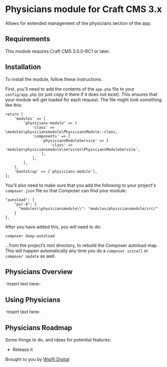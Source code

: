 # Physicians module for Craft CMS 3.x

Allows for extended management of the physicians section of the app.

## Requirements

This module requires Craft CMS 3.0.0-RC1 or later.

## Installation

To install the module, follow these instructions.

First, you'll need to add the contents of the `app.php` file to your `config/app.php` (or just copy it there if it does not exist). This ensures that your module will get loaded for each request. The file might look something like this:
```
return [
    'modules' => [
        'physicians-module' => [
            'class' => \modules\physiciansmodule\PhysiciansModule::class,
            'components' => [
                'physiciansModuleService' => [
                    'class' => 'modules\physiciansmodule\services\PhysiciansModuleService',
                ],
            ],
        ],
    ],
    'bootstrap' => ['physicians-module'],
];
```
You'll also need to make sure that you add the following to your project's `composer.json` file so that Composer can find your module:

    "autoload": {
        "psr-4": {
          "modules\\physiciansmodule\\": "modules/physiciansmodule/src/"
        }
    },

After you have added this, you will need to do:

    composer dump-autoload
 
 …from the project’s root directory, to rebuild the Composer autoload map. This will happen automatically any time you do a `composer install` or `composer update` as well.

## Physicians Overview

-Insert text here-

## Using Physicians

-Insert text here-

## Physicians Roadmap

Some things to do, and ideas for potential features:

* Release it

Brought to you by [Wipfli Digital](https://digital.wipfli.com/)
